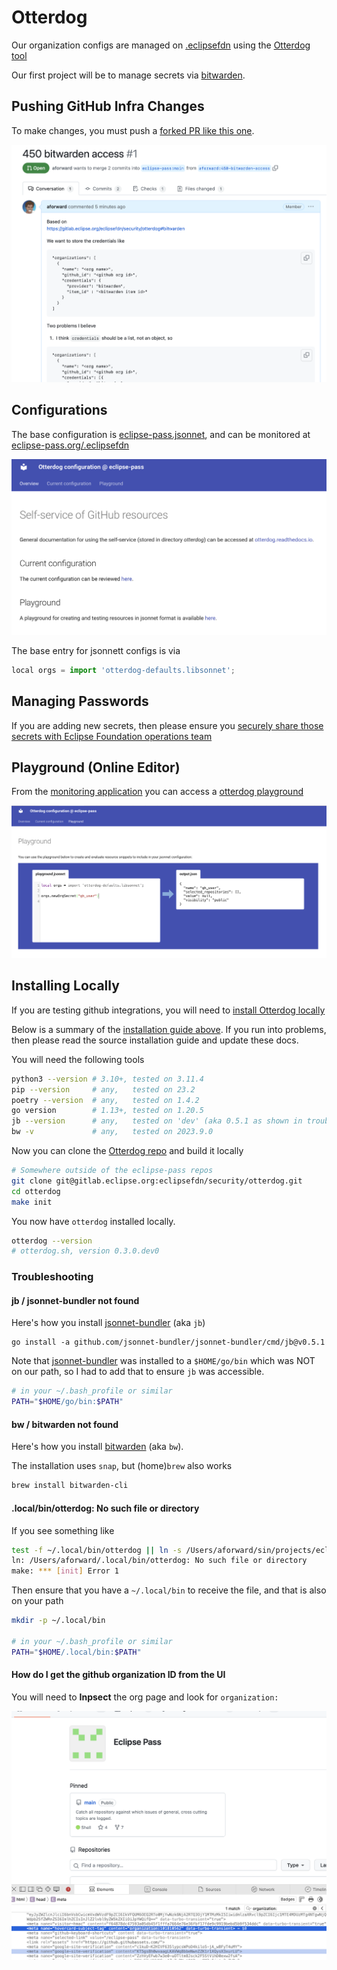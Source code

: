 # Otterdog

Our organization configs are managed on [.eclipsefdn](https://github.com/eclipse-pass/.eclipsefdn)
using the [Otterdog tool](https://gitlab.eclipse.org/eclipsefdn/security/otterdog)

Our first project will be to manage secrets via [bitwarden](/docs/infra/bitwarden.md).

## Pushing GitHub Infra Changes

To make changes, you must push a [forked PR like this one](https://github.com/eclipse-pass/.eclipsefdn/pull/1).

![Sample PR](/docs/assets/otterdog/otterdog_sample_pr.png)


## Configurations

The base configuration is [eclipse-pass.jsonnet](https://github.com/eclipse-pass/.eclipsefdn/blob/main/otterdog/eclipse-pass.jsonnet),
and can be monitored at [eclipse-pass.org/.eclipsefdn](https://eclipse-pass.org/.eclipsefdn/)

![Otterdog Config Monitoring](/docs/assets/otterdog/dashboard.png)

The base entry for jsonnett configs is via

```javascript
local orgs = import 'otterdog-defaults.libsonnet';
```

## Managing Passwords

If you are adding new secrets, then please ensure you
[securely share those secrets with Eclipse Foundation operations team](/docs/infra/sharing_secrets.md)


## Playground (Online Editor)

From the [monitoring application](https://eclipse-pass.org/.eclipsefdn/) you can access a [otterdog playground](http://eclipse-pass.org/.eclipsefdn/playground/)

![Otterdog Playground](/docs/assets/otterdog/playground.png)

## Installing Locally

If you are testing github integrations, you will need to [install Otterdog locally](https://otterdog.readthedocs.io/en/latest/install/)

Below is a summary of the [installation guide above](https://otterdog.readthedocs.io/en/latest/install/).
If you run into problems, then please read the source installation guide and update these docs.

You will need the following tools

```bash
python3 --version # 3.10+, tested on 3.11.4
pip --version     # any,   tested on 23.2
poetry --version  # any,   tested on 1.4.2
go version        # 1.13+, tested on 1.20.5
jb --version      # any,   tested on 'dev' (aka 0.5.1 as shown in troubleshooting below)
bw -v             # any,   tested on 2023.9.0
```

Now you can clone the [Otterdog repo](https://gitlab.eclipse.org/eclipsefdn/security/otterdog/)
and build it locally

```bash
# Somewhere outside of the eclipse-pass repos
git clone git@gitlab.eclipse.org:eclipsefdn/security/otterdog.git
cd otterdog
make init
```

You now have `otterdog` installed locally.

```bash
otterdog --version
# otterdog.sh, version 0.3.0.dev0
```

### Troubleshooting

#### jb / jsonnet-bundler not found

Here's how you install [jsonnet-bundler](https://github.com/jsonnet-bundler/jsonnet-bundler) (aka `jb`)

```
go install -a github.com/jsonnet-bundler/jsonnet-bundler/cmd/jb@v0.5.1
```

Note that [jsonnet-bundler](https://github.com/jsonnet-bundler/jsonnet-bundler) was installed to a `$HOME/go/bin` which was NOT
on our path, so I had to add that to ensure `jb` was accessible.

```bash
# in your ~/.bash_profile or similar
PATH="$HOME/go/bin:$PATH"
```

#### bw / bitwarden not found

Here's how you install [bitwarden](https://github.com/bitwarden/clients) (aka `bw`).

The installation uses `snap`, but (home)`brew` also works

```bash
brew install bitwarden-cli
```

#### .local/bin/otterdog: No such file or directory

If you see something like

```bash
test -f ~/.local/bin/otterdog || ln -s /Users/aforward/sin/projects/eclipse-pass/otterdog/otterdog.sh ~/.local/bin/otterdog
ln: /Users/aforward/.local/bin/otterdog: No such file or directory
make: *** [init] Error 1
```

Then ensure that you have a `~/.local/bin` to receive the file, and that is also on your path

```bash
mkdir -p ~/.local/bin

# in your ~/.bash_profile or similar
PATH="$HOME/.local/bin:$PATH"
```

#### How do I get the github organization ID from the UI

You will need to **Inpsect** the org page and look for `organization:`

![GitHub Organization ID](/docs/assets/github/ui_get_org_id.png)
